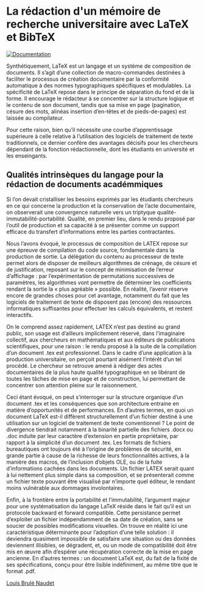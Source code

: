 # La rédaction d'un mémoire de recherche universitaire avec LaTeX et BibTeX
[![Documentation](https://img.shields.io/badge/Template-LaTeX-blue.svg)](https://github.com/latex3/)

Synthétiquement, LaTeX est un langage et un système de composition de documents. Il s’agit d’une collection de macro-commandes destinées à faciliter le processus de création documentaire par la conformité automatique à des normes typographiques spécifiques et modulables. La spécificité de LaTeX repose dans le principe de séparation du fond et de la forme. Il encourage le rédacteur à se concentrer sur la structure logique et le contenu de son document, tandis que sa mise en page (pagination, césure des mots, alinéas insertion d’en-têtes et de pieds-de-pages) est laissée au compilateur. 

Pour cette raison, bien qu’il nécessite une courbe d’apprentissage supérieure à celle relative à l’utilisation des logiciels de traitement de texte traditionnels, ce dernier confère des avantages décisifs pour les chercheurs dépendant de la fonction rédactionnelle, dont les étudiants en université et les enseingants.

## Qualités intrinsèques du langage pour la rédaction de documents académmiques

Si l’on devait cristalliser les besoins exprimés par les étudiants chercheurs en ce qui concerne la production et la conservation de l’acte documentaire, on observerait une convergence naturelle vers un triptyque qualité-immutabilité-portabilité. Qualité, en premier lieu, dans le rendu proposé par l’outil de production et sa capacité à se présenter comme un support efficace du transfert d’informations entre les parties contractantes. 

Nous l’avons évoqué, le processus de composition de LATEX repose sur une épreuve de compilation du code source, fondamentale dans la production de sortie. La délégation du contenu au processeur de texte permet alors de disposer de meilleurs algorithmes de crénage, de césure et de justification, reposant sur le concept de minimisation de l’erreur d’affichage : par l’expérimentation de permutations successives de paramètres, les algorithmes vont permettre de déterminer les coefficients rendant la sortie la « plus agréable » possible. En réalité, l’avenir réserve encore de grandes choses pour cet avantage, notamment du fait que les logiciels de traitement de texte de disposent pas (encore) des ressources informatiques suffisantes pour effectuer les calculs équivalents, et restent interactifs. 

On le comprend assez rapidement, LATEX n’est pas destiné au grand public, son usage est d’ailleurs implicitement réservé, dans l’imaginaire collectif, aux chercheurs en mathématiques et aux éditeurs de publications scientifiques, pour une raison : le rendu proposé à la suite de la compilation d’un document .tex est professionnel. Dans le cadre d’une application à la production universitaire, on perçoit pourtant aisément l’intérêt d’un tel procédé. Le chercheur se retrouve amené à rédiger des actes documentaires de la plus haute qualité typographique en se libérant de toutes les tâches de mise en page et de construction, lui permettant de concentrer son attention pleine sur le raisonnement.

Ceci étant évoqué, on peut s’interroger sur la structure organique d’un document .tex et les conséquences que son architecture entraine en matière d’opportunités et de performances. En d’autres termes, en quoi un document LaTeX est-il diffèrent structurellement d’un fichier destiné à une utilisation sur un logiciel de traitement de texte conventionnel ? Le point de divergence tiendrait notamment à la binarité partielle des fichiers .docx ou .doc induite par leur caractère d’extension en partie propriétaire, par rapport à la simplicité d’un document .tex. Les formats de fichiers bureautiques ont toujours été à l’origine de problèmes de sécurité, en grande partie à cause de la richesse de leurs fonctionnalités actives, à la manière des macros, de l’inclusion d’objets OLE, ou de la fuite d’informations cachées dans les documents. Un fichier LATEX serait quant à lui nettement plus simple dans sa composition, et se présenterait comme un fichier texte pouvant être visualisé par n’importe quel éditeur, le rendant moins vulnérable aux dommages involontaires. 

Enfin, à la frontière entre la portabilité et l’immutabilité, l’argument majeur pour une systématisation du langage LaTeX réside dans le fait qu’il est un protocole backward et forward compatible. Cette persistance permet d’exploiter un fichier indépendamment de sa date de création, sans se soucier de possibles modifications visuelles. On trouve en réalité ici une caractéristique déterminante pour l’adoption d’une telle solution : il deviendra quasiment impossible de satisfaire une situation ou des données deviennent illisibles, se dégradent, et, ou un mode de compatibilité doit être mis en œuvre afin d’espérer une récupération correcte de la mise en page ancienne. En d’autres termes : un document LaTeX est, du fait de la fixité de ses spécifications, conçu pour être lisible indéfiniment, au même titre que le format .pdf.

[Louis Brulé Naudet](https://louisbrulenaudet.com)


